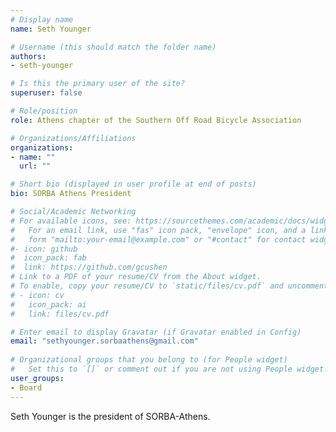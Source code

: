 ```yaml
---
# Display name
name: Seth Younger

# Username (this should match the folder name)
authors:
- seth-younger

# Is this the primary user of the site?
superuser: false

# Role/position
role: Athens chapter of the Southern Off Road Bicycle Association

# Organizations/Affiliations
organizations:
- name: ""
  url: ""

# Short bio (displayed in user profile at end of posts)
bio: SORBA Athens President

# Social/Academic Networking
# For available icons, see: https://sourcethemes.com/academic/docs/widgets/#icons
#   For an email link, use "fas" icon pack, "envelope" icon, and a link in the
#   form "mailto:your-email@example.com" or "#contact" for contact widget.
#- icon: github
#  icon_pack: fab
#  link: https://github.com/gcushen
# Link to a PDF of your resume/CV from the About widget.
# To enable, copy your resume/CV to `static/files/cv.pdf` and uncomment the lines below.  
# - icon: cv
#   icon_pack: ai
#   link: files/cv.pdf

# Enter email to display Gravatar (if Gravatar enabled in Config)
email: "sethyounger.sorbaathens@gmail.com"
  
# Organizational groups that you belong to (for People widget)
#   Set this to `[]` or comment out if you are not using People widget.  
user_groups:
- Board
---
```


Seth Younger is the president of SORBA-Athens.
